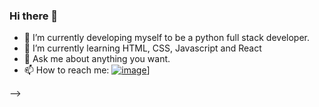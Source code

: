 ### Hi there 👋

- 🔭 I’m currently developing myself to be a python full stack developer.
- 🌱 I’m currently learning HTML, CSS, Javascript and React
- 💬 Ask me about anything you want.
- 📫 How to reach me: [![image](https://user-images.githubusercontent.com/116911857/208382714-c9d5c5e7-fb6c-4ad2-b43d-c6570152830e.png)](https://user-images.githubusercontent.com/116911857/208382288-8ccbc1dc-9fc0-4f8d-be1c-5edf8b7ccd83.png)]

-->

